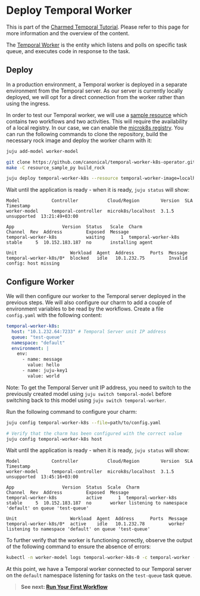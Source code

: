 # Deploy Temporal Worker

This is part of the
[Charmed Temporal Tutorial](https://discourse.charmhub.io/t/charmed-temporal-k8s-tutorial-introduction/11777).
Please refer to this page for more information and the overview of the content.

The [Temporal Worker](https://docs.temporal.io/workers) is the entity which
listens and polls on specific task queue, and executes code in response to the
task.

## Deploy

In a production environment, a Temporal worker is deployed in a separate
environment from the Temporal server. As our server is currently locally
deployed, we will opt for a direct connection from the worker rather than using
the ingress.

In order to test our Temporal worker, we will use a
[sample resource](https://github.com/canonical/temporal-worker-k8s-operator/tree/main/resource_sample_py)
which contains two workflows and two activities. This will require the
availability of a local registry. In our case, we can enable the
[microk8s registry](https://microk8s.io/docs/registry-built-in). You can run the
following commands to clone the repository, build the necessary rock image and
deploy the worker charm with it:

```bash
juju add-model worker-model

git clone https://github.com/canonical/temporal-worker-k8s-operator.git
make -C resource_sample_py build_rock

juju deploy temporal-worker-k8s --resource temporal-worker-image=localhost:32000/temporal-worker-rock
```

Wait until the application is ready - when it is ready, `juju status` will show:

```
Model            Controller           Cloud/Region        Version  SLA          Timestamp
worker-model     temporal-controller  microk8s/localhost  3.1.5    unsupported  13:21:49+03:00

App                  Version  Status   Scale  Charm                Channel  Rev  Address         Exposed  Message
temporal-worker-k8s           waiting      1  temporal-worker-k8s  stable     5  10.152.183.187  no       installing agent

Unit                    Workload  Agent  Address      Ports  Message
temporal-worker-k8s/0*  blocked   idle   10.1.232.75         Invalid config: host missing
```

## Configure Worker

We will then configure our worker to the Temporal server deployed in the
previous steps. We will also configure our charm to add a couple of environment
variables to be read by the workflows. Create a file `config.yaml` with the
following content:

```yaml
temporal-worker-k8s:
  host: "10.1.232.64:7233" # Temporal Server unit IP address
  queue: "test-queue"
  namespace: "default"
  environment: |
    env:
      - name: message
        value: hello
      - name: juju-key1
        value: world
```

Note: To get the Temporal Server unit IP address, you need to switch to the
previously created model using `juju switch temporal-model` before switching
back to this model using `juju switch temporal-worker`.

Run the following command to configure your charm:

```bash
juju config temporal-worker-k8s --file=path/to/config.yaml

# Verify that the charm has been configured with the correct value
juju config temporal-worker-k8s host
```

Wait until the application is ready - when it is ready, `juju status` will show:

```
Model            Controller           Cloud/Region        Version  SLA          Timestamp
worker-model     temporal-controller  microk8s/localhost  3.1.5    unsupported  13:45:16+03:00

App                  Version  Status  Scale  Charm                Channel  Rev  Address         Exposed  Message
temporal-worker-k8s           active      1  temporal-worker-k8s  stable     5  10.152.183.187  no       worker listening to namespace 'default' on queue 'test-queue'

Unit                    Workload  Agent  Address      Ports  Message
temporal-worker-k8s/0*  active    idle   10.1.232.78         worker listening to namespace 'default' on queue 'test-queue'
```

To further verify that the worker is functioning correctly, observe the output
of the following command to ensure the absence of errors:

```bash
kubectl -n worker-model logs temporal-worker-k8s-0 -c temporal-worker -f
```

At this point, we have a Temporal worker connected to our Temporal server on the
`default` namespace listening for tasks on the `test-queue` task queue.

> **See next:
> [Run Your First Workflow](https://discourse.charmhub.io/t/charmed-temporal-k8s-tutorial-run-your-first-workflow/11785)**
